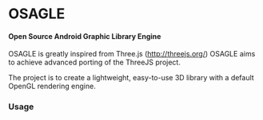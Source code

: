 OSAGLE
========

#### Open Source Android Graphic Library Engine ####

OSAGLE is greatly inspired from Three.js (http://threejs.org/)
OSAGLE aims to achieve advanced porting of the ThreeJS project.

The project is to create a lightweight, easy-to-use 3D library with a default OpenGL rendering engine.

### Usage ###
